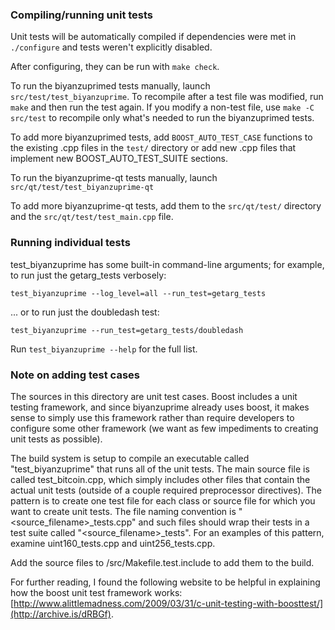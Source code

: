 ### Compiling/running unit tests

Unit tests will be automatically compiled if dependencies were met in `./configure`
and tests weren't explicitly disabled.

After configuring, they can be run with `make check`.

To run the biyanzuprimed tests manually, launch `src/test/test_biyanzuprime`. To recompile
after a test file was modified, run `make` and then run the test again. If you
modify a non-test file, use `make -C src/test` to recompile only what's needed
to run the biyanzuprimed tests.

To add more biyanzuprimed tests, add `BOOST_AUTO_TEST_CASE` functions to the existing
.cpp files in the `test/` directory or add new .cpp files that
implement new BOOST_AUTO_TEST_SUITE sections.

To run the biyanzuprime-qt tests manually, launch `src/qt/test/test_biyanzuprime-qt`

To add more biyanzuprime-qt tests, add them to the `src/qt/test/` directory and
the `src/qt/test/test_main.cpp` file.

### Running individual tests

test_biyanzuprime has some built-in command-line arguments; for
example, to run just the getarg_tests verbosely:

    test_biyanzuprime --log_level=all --run_test=getarg_tests

... or to run just the doubledash test:

    test_biyanzuprime --run_test=getarg_tests/doubledash

Run `test_biyanzuprime --help` for the full list.

### Note on adding test cases

The sources in this directory are unit test cases.  Boost includes a
unit testing framework, and since biyanzuprime already uses boost, it makes
sense to simply use this framework rather than require developers to
configure some other framework (we want as few impediments to creating
unit tests as possible).

The build system is setup to compile an executable called "test_biyanzuprime"
that runs all of the unit tests.  The main source file is called
test_bitcoin.cpp, which simply includes other files that contain the
actual unit tests (outside of a couple required preprocessor
directives).  The pattern is to create one test file for each class or
source file for which you want to create unit tests.  The file naming
convention is "<source_filename>_tests.cpp" and such files should wrap
their tests in a test suite called "<source_filename>_tests".  For an
examples of this pattern, examine uint160_tests.cpp and
uint256_tests.cpp.

Add the source files to /src/Makefile.test.include to add them to the build.

For further reading, I found the following website to be helpful in
explaining how the boost unit test framework works:
[http://www.alittlemadness.com/2009/03/31/c-unit-testing-with-boosttest/](http://archive.is/dRBGf).
